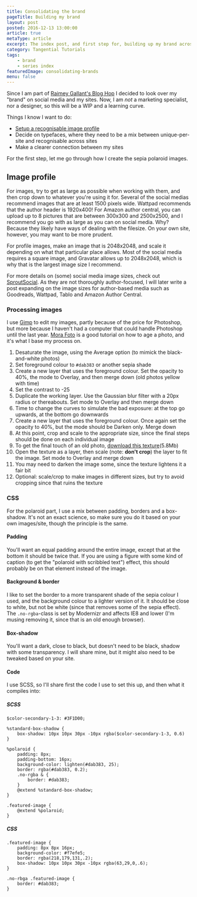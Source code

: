 ```yaml
---
title: Consolidating the brand
pageTitle: Building my brand
layout: post
posted: 2016-12-13 13:00:00
article: true
metaType: article
excerpt: The index post, and first step for, building up my brand across sites and social media.
category: Tangential Tutorials
tags:
    - brand
    - series index
featuredImage: consolidating-brands
menu: false
---
```


Since I am part of [Raimey Gallant's Blog Hop](https://raimeygallant.wordpress.com/2016/12/05/nano-blog-social-media-hop-time-to-start-hopping/) I decided to look over my "brand" on social media and my sites. Now, I am *not* a marketing specialist, nor a designer, so this will be a WIP and a learning curve.

Things I know I want to do:

* [Setup a recognisable image profile](#image-profile)
* Decide on typefaces, where they need to be a mix between unique-per-site and recognisable across sites
* Make a clearer connection between my sites

For the first step, let me go through how I create the sepia polaroid images.

<h2 id="image-profile">Image profile</h2>

For images, try to get as large as possible when working with them, and then crop down to whatever you're using it for. Several of the social medias recommend images that are at least 1500 pixels wide. Wattpad recommends that the author header is 1920x400! For Amazon author central, you can upload up to 8 pictures that are between 300x300 and 2500x2500, and I recommend you go with as large as you can on social media. Why? Because they likely have ways of dealing with the filesize. On your own site, however, you may want to be more prudent.

For profile images, make an image that is 2048x2048, and scale it depending on what that particular place allows. Most of the social media requires a square image, and Gravatar allows up to 2048x2048, which is why that is the largest image size I recommend.

For more details on (some) social media image sizes, check out [SproutSocial](sproutsocial.com/insights/social-media-image-sizes-guide/). As they are not thoroughly author-focused, I will later write a post expanding on the image sizes for author-based media such as Goodreads, Wattpad, Tablo and Amazon Author Central.

### Processing images

I use [Gimp](https://www.gimp.org/) to edit my images, partly because of the price for Photoshop, but more because I haven't had a computer that could handle Photoshop until the last year. [Mora Foto](http://www.mora-foto.it/en/tutorials-gimp/age-a-photo.html) is a good tutorial on how to age a photo, and it's what I base my process on.

1. Desaturate the image, using the Average option (to mimick the black-and-white photos)
2. Set foreground colour to `#dab383` or another sepia shade
3. Create a new layer that uses the foreground colour. Set the opacity to 40%, the mode to Overlay, and then merge down  (old photos yellow with time)
4. Set the contrast to -25
5. Duplicate the working layer. Use the Gaussian blur filter with a 20px radius or thereabouts. Set mode to Overlay and then merge down
6. Time to change the curves to simulate the bad exposure: at the top go upwards, at the bottom go downwards
7. Create a new layer that uses the foreground colour. Once again set the opacity to 40%, but the mode should be Darken only. Merge down
8. At this point, crop and scale to the appropriate size, since the final steps should be done on each individual image
9. To get the final touch of an old photo, [download this texture](/assets/resources/aging-texture.jpeg)(5.8Mb)
10. Open the texture as a layer, then scale (note: **don't crop**) the layer to fit the image. Set mode to Overlay and merge down
11. You may need to darken the image some, since the texture lightens it a fair bit
12. Optional: scale/crop to make images in different sizes, but try to avoid cropping since that ruins the texture

### CSS

For the polaroid part, I use a mix between padding, borders and a box-shadow. It's not an exact science, so make sure you do it based on your own images/site, though the principle is the same.

#### Padding

You'll want an equal padding around the entire image, except that at the bottom it should be twice that. If you are using a figure with some kind of caption (to get the "polaroid with scribbled text") effect, this should probably be on that element instead of the image.

#### Background & border

I like to set the border to a more transparent shade of the sepia colour I used, and the background colour to a lighter version of it. It should be close to white, but not be white (since that removes some of the sepia effect). The `.no-rgba`-class is set by Modernizr and affects IE8 and lower (I'm musing removing it, since that is an old enough browser).

#### Box-shadow

You'll want a dark, close to black, but doesn't need to be black, shadow with some transparency. I will share mine, but it might also need to be tweaked based on your site.

#### Code

I use SCSS, so I'll share first the code I use to set this up, and then what it compiles into:

##### SCSS
```
$color-secondary-1-3: #3F1D00;

%standard-box-shadow {
    box-shadow: 10px 10px 30px -10px rgba($color-secondary-1-3, 0.6)
}

%polaroid {
    padding: 8px;
    padding-bottom: 16px;
    background-color: lighten(#dab383, 25);
    border: rgba(#dab383, 0.2);
    .no-rgba & {
        border: #dab383;
    }
    @extend %standard-box-shadow;
}

.featured-image {
    @extend %polaroid;
}
```

##### CSS
```
.featured-image {
    padding: 8px 8px 16px;
    background-color: #f7efe5;
    border: rgba(218,179,131,.2);
    box-shadow: 10px 10px 30px -10px rgba(63,29,0,.6);
}

.no-rbga .featured-image {
    border: #dab383;
}
```
